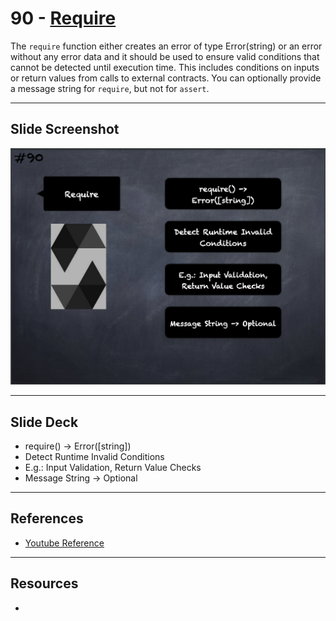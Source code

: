 # 90 - [Require](Require.md)
The `require` function either creates an error of type Error(string) or an error without any error data and it should be used to ensure valid conditions that cannot be detected until execution time. This includes conditions on inputs or return values from calls to external contracts. You can optionally provide a message string for `require`, but not for `assert`.

___
## Slide Screenshot
![090.png](../images/solidity101/090.png)
___
## Slide Deck
- require() -> Error([string])
- Detect Runtime Invalid Conditions
- E.g.: Input Validation, Return Value Checks
- Message String -> Optional
___
## References
- [Youtube Reference](https://youtu.be/_oN7XuyhoZA?t=837)

___
## Resources
- 
